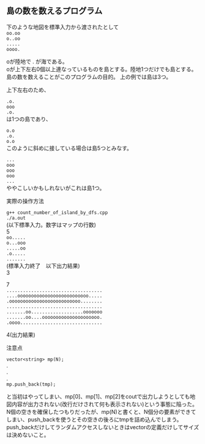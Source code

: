 
## 島の数を数えるプログラム




下のような地図を標準入力から渡されたとして  
`oo.oo`  
`o..oo`  
`.....`  
`oooo.`  
  
oが陸地で . が海である。  
oが上下左右0個以上連なっているものを島とする。陸地1つだけでも島とする。  
島の数を数えることがこのプログラムの目的。
上の例では島は3つ。  
  
上下左右のため、  

`.o.`  
`ooo`  
`.o.`   
は1つの島であり、  

`o.o`  
`.o.`  
`o.o`  
このように斜めに接している場合は島5つとみなす。  
  
`...`  
`ooo`  
`ooo`  
`ooo`  
`...`  
ややこしいかもしれないがこれは島1つ。




実際の操作方法

`g++ count_number_of_island_by_dfs.cpp`  
`./a.out`  
(以下標準入力。数字はマップの行数)  
5  
`oo.....`  
`o...ooo`  
`.....oo`  
`.o.....`  
`.......`  
(標準入力終了　以下出力結果)  
3  
  
  
7  
`...................................`  
`....oooooooooooooooooooooooooo.....`  
`.oooooooooooooooooooooooooo........`  
`...................................`  
`.......oo...................ooooooo`  
`.......oo....ooooooooooooooooooooo.`  
`.oooo..............................`  

4(出力結果)  
  
注意点  
  
`vector<string> mp(N);`  
.  
.  
.  
`mp.push_back(tmp);`  

と当初はやってしまい、mp[0]、mp[1]、mp[2]をcoutで出力しようとしても地図内容が出力されない(改行だけされて何も表示されない)という事態に陥った。
N個の空きを確保したつもりだったが、mp(N)と書くと、N個分の要素ができてしまい、push_backを使うとその空きの後ろにtmpを詰め込んでしまう。
push_backだけしてランダムアクセスしないときはvectorの定義だけしてサイズは決めないこと。
